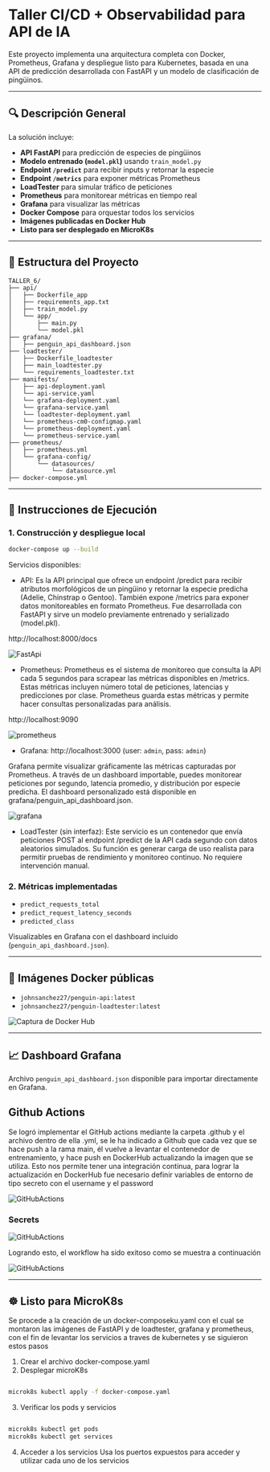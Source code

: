 # Taller CI/CD + Observabilidad para API de IA

Este proyecto implementa una arquitectura completa con Docker, Prometheus, Grafana y despliegue listo para Kubernetes, basada en una API de predicción desarrollada con FastAPI y un modelo de clasificación de pingüinos.

---

## 🔍 Descripción General

La solución incluye:

- **API FastAPI** para predicción de especies de pingüinos
- **Modelo entrenado (`model.pkl`)** usando `train_model.py`
- **Endpoint `/predict`** para recibir inputs y retornar la especie
- **Endpoint `/metrics`** para exponer métricas Prometheus
- **LoadTester** para simular tráfico de peticiones
- **Prometheus** para monitorear métricas en tiempo real
- **Grafana** para visualizar las métricas
- **Docker Compose** para orquestar todos los servicios
- **Imágenes publicadas en Docker Hub**
- **Listo para ser desplegado en MicroK8s**

---

## 📁 Estructura del Proyecto

```
TALLER_6/
├── api/
│   ├── Dockerfile_app
│   ├── requirements_app.txt
│   ├── train_model.py
│   └── app/
│       ├── main.py
│       └── model.pkl
├── grafana/
│   ├── penguin_api_dashboard.json
├── loadtester/
│   ├── Dockerfile_loadtester
│   ├── main_loadtester.py
│   └── requirements_loadtester.txt
├── manifests/
│   ├── api-deployment.yaml
│   └── api-service.yaml
│   └── grafana-deployment.yaml
│   └── grafana-service.yaml
│   └── loadtester-deployment.yaml
│   └── prometheus-cm0-configmap.yaml
│   └── prometheus-deployment.yaml
│   └── prometheus-service.yaml
├── prometheus/
│   ├── prometheus.yml
│   └── grafana-config/
│       └── datasources/
│           └── datasource.yml
├── docker-compose.yml
```

---

## 🚀 Instrucciones de Ejecución

### 1. Construcción y despliegue local

```bash
docker-compose up --build
```

Servicios disponibles:
- API: Es la API principal que ofrece un endpoint /predict para recibir atributos morfológicos de un pingüino y retornar la especie predicha (Adelie, Chinstrap o Gentoo). También expone /metrics para exponer datos monitoreables en formato Prometheus. Fue desarrollada con FastAPI y sirve un modelo previamente entrenado y serializado (model.pkl).

 http://localhost:8000/docs

![FastApi](imagenes/FastApi.png)

- Prometheus: Prometheus es el sistema de monitoreo que consulta la API cada 5 segundos para scrapear las métricas disponibles en /metrics. Estas métricas incluyen número total de peticiones, latencias y predicciones por clase. Prometheus guarda estas métricas y permite hacer consultas personalizadas para análisis.

http://localhost:9090

![prometheus](imagenes/prometheus.png)

- Grafana: http://localhost:3000 (user: `admin`, pass: `admin`)

Grafana permite visualizar gráficamente las métricas capturadas por Prometheus. A través de un dashboard importable, puedes monitorear peticiones por segundo, latencia promedio, y distribución por especie predicha. El dashboard personalizado está disponible en grafana/penguin_api_dashboard.json.

![grafana](imagenes/grafana.png)

-  LoadTester (sin interfaz):
Este servicio es un contenedor que envía peticiones POST al endpoint /predict de la API cada segundo con datos aleatorios simulados. Su función es generar carga de uso realista para permitir pruebas de rendimiento y monitoreo continuo. No requiere intervención manual.

### 2. Métricas implementadas

- `predict_requests_total`
- `predict_request_latency_seconds`
- `predicted_class`

Visualizables en Grafana con el dashboard incluido (`penguin_api_dashboard.json`).

---

## 🐳 Imágenes Docker públicas

- `johnsanchez27/penguin-api:latest`
- `johnsanchez27/penguin-loadtester:latest`

![Captura de Docker Hub](imagenes/dockerhub.png)



---

## 📈 Dashboard Grafana

Archivo `penguin_api_dashboard.json` disponible para importar directamente en Grafana.

## Github Actions

Se logró implementar el GitHub actions mediante la carpeta .github y el archivo dentro de ella .yml, se le ha indicado a Github que cada vez que se hace push a la rama main, él vuelve a levantar el contenedor de entrenamiento, y hace push en DockerHub actualizando la imagen que se utiliza. Esto nos permite tener una integración continua, para lograr la actualización en DockerHub fue necesario definir variables de entorno de tipo secreto con el username y el password

![GitHubActions](imagenes/Jobs_Github.png)

### Secrets
![GitHubActions](imagenes/Secrets_Github.png)

Logrando esto, el workflow ha sido exitoso como se muestra a continuación

![GitHubActions](imagenes/Workflow_Exitoso.png)


---

## ☸️ Listo para MicroK8s

Se procede a la creación de un docker-composeku.yaml con el cual se montaron las imágenes de FastAPI y de loadtester, grafana y prometheus, con el fin de levantar los servicios a traves de kubernetes y se siguieron estos pasos

1. Crear el archivo docker-compose.yaml
2. Desplegar microK8s
   
```bash

microk8s kubectl apply -f docker-compose.yaml

```
3. Verificar los pods y servicios
```bash

microk8s kubectl get pods
microk8s kubectl get services

```

4. Acceder a los servicios
Usa los puertos expuestos para acceder y utilizar cada uno de los servicios




